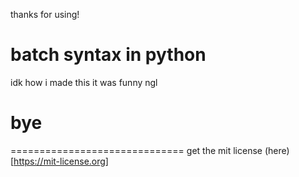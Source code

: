 thanks for using!


# batch syntax in python
idk how i made this
it was funny ngl

# bye
==============================
get the mit license (here)[https://mit-license.org]
